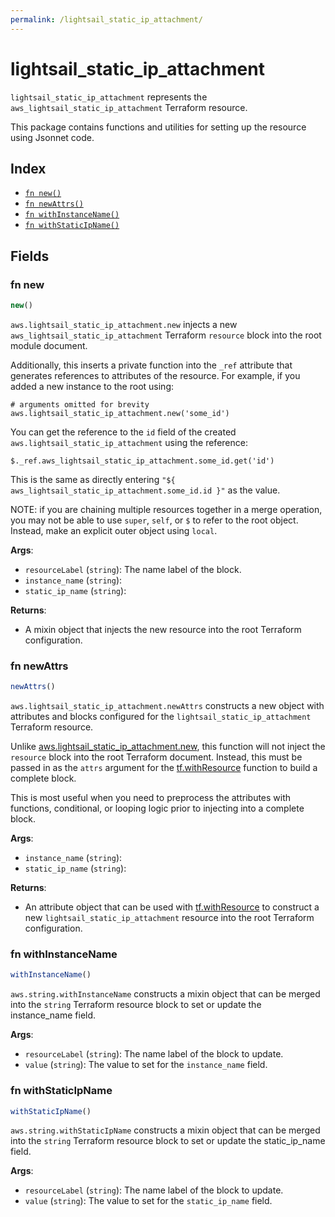 ```yaml
---
permalink: /lightsail_static_ip_attachment/
---
```


# lightsail_static_ip_attachment

`lightsail_static_ip_attachment` represents the `aws_lightsail_static_ip_attachment` Terraform resource.



This package contains functions and utilities for setting up the resource using Jsonnet code.


## Index

* [`fn new()`](#fn-new)
* [`fn newAttrs()`](#fn-newattrs)
* [`fn withInstanceName()`](#fn-withinstancename)
* [`fn withStaticIpName()`](#fn-withstaticipname)

## Fields

### fn new

```ts
new()
```


`aws.lightsail_static_ip_attachment.new` injects a new `aws_lightsail_static_ip_attachment` Terraform `resource`
block into the root module document.

Additionally, this inserts a private function into the `_ref` attribute that generates references to attributes of the
resource. For example, if you added a new instance to the root using:

    # arguments omitted for brevity
    aws.lightsail_static_ip_attachment.new('some_id')

You can get the reference to the `id` field of the created `aws.lightsail_static_ip_attachment` using the reference:

    $._ref.aws_lightsail_static_ip_attachment.some_id.get('id')

This is the same as directly entering `"${ aws_lightsail_static_ip_attachment.some_id.id }"` as the value.

NOTE: if you are chaining multiple resources together in a merge operation, you may not be able to use `super`, `self`,
or `$` to refer to the root object. Instead, make an explicit outer object using `local`.

**Args**:
  - `resourceLabel` (`string`): The name label of the block.
  - `instance_name` (`string`): 
  - `static_ip_name` (`string`): 

**Returns**:
- A mixin object that injects the new resource into the root Terraform configuration.


### fn newAttrs

```ts
newAttrs()
```


`aws.lightsail_static_ip_attachment.newAttrs` constructs a new object with attributes and blocks configured for the `lightsail_static_ip_attachment`
Terraform resource.

Unlike [aws.lightsail_static_ip_attachment.new](#fn-lightsail_static_ip_attachmentnew), this function will not inject the `resource`
block into the root Terraform document. Instead, this must be passed in as the `attrs` argument for the
[tf.withResource](https://github.com/tf-libsonnet/core/tree/main/docs#fn-withresource) function to build a complete block.

This is most useful when you need to preprocess the attributes with functions, conditional, or looping logic prior to
injecting into a complete block.

**Args**:
  - `instance_name` (`string`): 
  - `static_ip_name` (`string`): 

**Returns**:
  - An attribute object that can be used with [tf.withResource](https://github.com/tf-libsonnet/core/tree/main/docs#fn-withresource) to construct a new `lightsail_static_ip_attachment` resource into the root Terraform configuration.


### fn withInstanceName

```ts
withInstanceName()
```

`aws.string.withInstanceName` constructs a mixin object that can be merged into the `string`
Terraform resource block to set or update the instance_name field.



**Args**:
  - `resourceLabel` (`string`): The name label of the block to update.
  - `value` (`string`): The value to set for the `instance_name` field.


### fn withStaticIpName

```ts
withStaticIpName()
```

`aws.string.withStaticIpName` constructs a mixin object that can be merged into the `string`
Terraform resource block to set or update the static_ip_name field.



**Args**:
  - `resourceLabel` (`string`): The name label of the block to update.
  - `value` (`string`): The value to set for the `static_ip_name` field.
